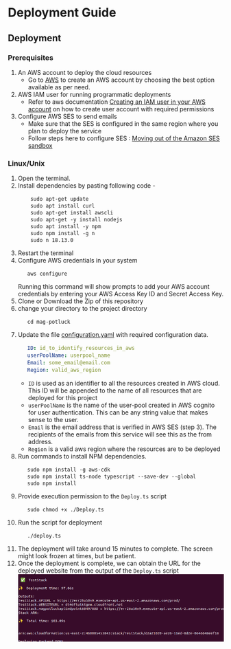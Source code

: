 # Deployment Guide

## Deployment 

### Prerequisites

1. An AWS account to deploy the cloud resources 
   - Go to [AWS](https://aws.amazon.com/) to create an AWS account by choosing the best option available as per need.
2. AWS IAM user for running programmatic deployments
   - Refer to aws documentation [Creating an IAM user in your AWS account](https://docs.aws.amazon.com/IAM/latest/UserGuide/id_users_create.html) on how to create user account with required permissions
3. Configure AWS SES to send emails
   - Make sure that the SES is configured in the same region where you plan to deploy the service
   - Follow steps here to configure SES : [Moving out of the Amazon SES sandbox](https://docs.aws.amazon.com/ses/latest/dg/request-production-access.html)

### Linux/Unix

1. Open the terminal.
2. Install dependencies by pasting following code - 
    ```shell
        sudo apt-get update
        sudo apt install curl
        sudo apt-get install awscli
        sudo apt-get -y install nodejs
        sudo apt install -y npm
        sudo npm install -g n
        sudo n 18.13.0
    ```
2. Restart the terminal
3. Configure AWS credentials in your system
   ```shell
      aws configure
   ```
   Running this command will show prompts to add your AWS account credentials by entering your AWS Access Key ID and Secret Access Key.   
4. Clone or Download the Zip of this repository
5. change your directory to the project directory
   ```shell
      cd mag-potluck
   ```
6. Update the file [configuration.yaml](Backend/configuration.yaml) with required configuration data.
   ```yaml
      ID: id_to_identify_resources_in_aws
      userPoolName: userpool_name
      Email: some_email@email.com
      Region: valid_aws_region
   ```
   - `ID` is used as an identifier to all the resources created in AWS cloud. This ID will be appended to the name of all resources that are deployed for this project
   - `userPoolName` is the name of the user-pool created in AWS cognito for user authentication. This can be any string value that makes sense to the user.
   - `Email` is the email address that is verified in AWS SES (step 3). The recipients of the emails from this service will see this as the from address.
   - `Region` is a valid aws region where the resources are to be deployed
7. Run commands to install NPM dependencies.
   ```shell
      sudo npm install -g aws-cdk
      sudo npm install ts-node typescript --save-dev --global
      sudo npm install
   ```
8. Provide execution permission to the `Deploy.ts` script
   ```shell
      sudo chmod +x ./Deploy.ts
   ```
9. Run the script for deployment
   ```shell
      ./deploy.ts
   ```
10. The deployment will take around 15 minutes to complete. The screen might look frozen at times, but be patient. 
11. Once the deployment is complete, we can obtain the URL for the deployed website from the output of the `Deploy.ts` script
   ![Deployment Output](deployment_outputs.png)
